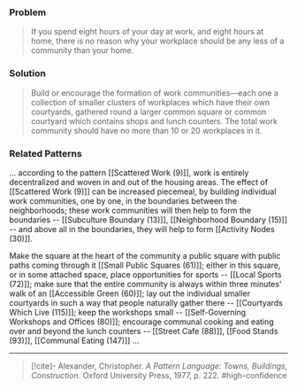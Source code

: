 ### Problem
>If you spend eight hours of your day at work, and eight hours at home, there is no reason why your workplace should be any less of a community than your home.

### Solution
>Build or encourage the formation of work communities—each one a collection of smaller clusters of workplaces which have their own courtyards, gathered round a larger common square or common courtyard which contains shops and lunch counters. The total work community should have no more than 10 or 20 workplaces in it.

### Related Patterns
... according to the pattern [[Scattered Work (9)]], work is entirely decentralized and woven in and out of the housing areas. The effect of [[Scattered Work (9)]] can be increased piecemeal, by building individual work communities, one by one, in the boundaries between the neighborhoods; these work communities will then help to form the boundaries -- [[Subculture Boundary (13)]], [[Neighborhood Boundary (15)]] -- and above all in the boundaries, they will help to form [[Activity Nodes (30)]].

Make the square at the heart of the community a public square with public paths coming through it [[Small Public Squares (61)]]; either in this square, or in some attached space, place opportunities for sports -- [[Local Sports (72)]]; make sure that the entire community is always within three minutes' walk of an [[Accessible Green (60)]]; lay out the individual smaller courtyards in such a way that people naturally gather there -- [[Courtyards Which Live (115)]]; keep the workshops small -- [[Self-Governing Workshops and Offices (80)]]; encourage communal cooking and eating over and beyond the lunch counters -- [[Street Cafe (88)]], [[Food Stands (93)]], [[Communal Eating (147)]] ...

---
> [!cite]- Alexander, Christopher. _A Pattern Language: Towns, Buildings, Construction_. Oxford University Press, 1977, p. 222.
> #high-confidence 